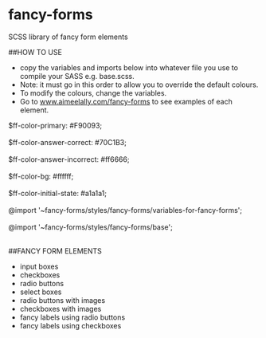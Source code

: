 # fancy-forms
SCSS library of fancy form elements

##HOW TO USE
- copy the variables and imports below into whatever file you use to compile your SASS e.g. base.scss.
- Note: it must go in this order to allow you to override the default colours.
- To modify the colours, change the variables.
- Go to www.aimeelally.com/fancy-forms to see examples of each element.

$ff-color-primary: #F90093;<br/><br/>
$ff-color-answer-correct: #70C1B3;<br/><br/>
$ff-color-answer-incorrect: #ff6666;<br/><br/>
$ff-color-bg: #ffffff;<br/><br/>
$ff-color-initial-state: #a1a1a1;<br/><br/>
@import '~fancy-forms/styles/fancy-forms/variables-for-fancy-forms';<br/><br/>
@import '~fancy-forms/styles/fancy-forms/base';<br/><br/>



##FANCY FORM ELEMENTS
- input boxes
- checkboxes
- radio buttons
- select boxes
- radio buttons with images
- checkboxes with images
- fancy labels using radio buttons
- fancy labels using checkboxes